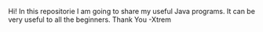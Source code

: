Hi! 
In this repositorie I am going to share my useful Java programs. It can be very useful to all the beginners.
Thank You 
-Xtrem

